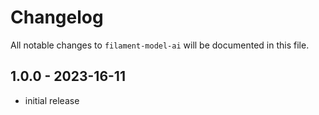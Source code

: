 # Changelog

All notable changes to `filament-model-ai` will be documented in this file.

## 1.0.0 - 2023-16-11

- initial release

